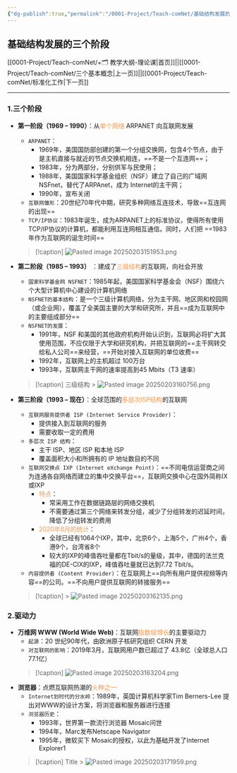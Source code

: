 ```yaml
---
{"dg-publish":true,"permalink":"/0001-Project/Teach-comNet/基础结构发展的三个阶段/"}
---
```


## 基础结构发展的三个阶段
[[0001-Project/Teach-comNet/+🗂️ 教学大纲-理论课\|首页]]||[[0001-Project/Teach-comNet/三个基本概念\|上一页]]||[[0001-Project/Teach-comNet/标准化工作\|下一页]]

---
### 1.三个阶段
- **第一阶段（1969 – 1990）**：从<font color="#f79646">单个网络</font> ARPANET 向互联网发展
	- `ARPANET`：
		- 1969年，美国国防部创建的第一个分组交换网，包含4个节点，由于是主机直接与就近的节点交换机相连，==不是一个互连网==；
		- 1983年，分为两部分，分别供军与民使用；
		- 1988年，美国国家科学基⾦组织（NSF）建⽴了⾃⼰的⼴域⽹NSFnet，替代了ARPAnet，成为 Internet的主⼲⽹；
		- 1990年，宣布关闭
	- `互联网雏形`：20世纪70年代中期，研究多种网络互连技术，导致==互连网的出现==
	- `TCP/IP协议`：1983年诞生，成为ARPANET上的标准协议，使得所有使用 TCP/IP协议的计算机，都能利用互连网相互通信。同时，人们把 ==1983 年作为互联网的诞生时间==
    > [!caption]
     > ![Pasted image 20250203151953.png](/img/user/0001-Project/Teach-comNet/assets/Pasted%20image%2020250203151953.png)	
- **第二阶段（1985 – 1993）** ：建成了<font color="#f79646">三级结构</font>的互联网，向社会开放
	- `国家科学基金网 NSFNET`：1985年起，美国国家科学基金会（NSF）围绕六个大型计算机中心建设的计算机网络
	- `NSFNET的基本结构`：是一个三级计算机网络，分为主干网、地区网和校园网（或企业网），覆盖了全美国主要的大学和研究所，并且==成为互联网中的主要组成部分==
	- `NSFNET的发展`：
		- 1991年，NSF 和美国的其他政府机构开始认识到，互联网必将扩大其使用范围，不应仅限于大学和研究机构，并把互联网的==主干网转交给私人公司==来经营，==开始对接入互联网的单位收费==
		- 1992年，互联网上的主机超过 100万台
		- 1993年，互联网主干网的速率提高到45 Mbits（T3 速率）
	
    > [!caption] 三级结构
      > ![Pasted image 20250203160756.png](/img/user/0001-Project/Teach-comNet/assets/Pasted%20image%2020250203160756.png)
- **第三阶段（1993 – 现在）**：全球范围的<font color="#f79646">多层次ISP结构</font>的互联网
	- `互联网服务提供者 ISP (Internet Service Provider)`：
		- 提供接入到互联网的服务
		- 需要收取一定的费用
	- `多层次 ISP 结构`：
		- 主干 ISP、地区 ISP 和本地 ISP
		- 覆盖面积大小和所拥有的 IP 地址数目的不同
	- `互联网交换点 IXP (Internet eXchange Point)`：==不同电信运营商之间为连通各⾃⽹络⽽建⽴的集中交换平台==，互联⽹交换中⼼在国外简称IX或IXP
		- <font color="#f79646">特点</font>：
			- 常采用工作在数据链路层的网络交换机
			- 不需要通过第三个⽹络来转发分组，减少了分组转发的迟延时间，降低了分组转发的费⽤
		- <font color="#f79646">2020年8⽉的统计</font>：
			- 全球已经有1064个IXP，其中，北京6个，上海5个，⼴州4个，⾹港9个，台湾省8个
			- 较⼤的IXP的峰值吞吐量都在Tbit/s的量级，其中，德国的法兰克福的DE-CIX的IXP，峰值吞吐量就已达到7.72 Tbit/s。
	- `内容提供者 (Content Provider)`：在互联网上==向所有用户提供视频等内容==的公司。==不向用户提供互联网的转接服务==
    > [!caption]
       > ![Pasted image 20250203162135.png](/img/user/0001-Project/Teach-comNet/assets/Pasted%20image%2020250203162135.png)
### 2.驱动力
- **万维网 WWW  (World Wide Web)**：互联网<font color="#f79646">指数级增长</font>的主要驱动力
	- `起源`：20 世纪90年代，由欧洲原子核研究组织 CERN 开发
	- `对互联网的影响`：2019年3月，互联网用户数已超过了 43.8亿（全球总人口77.1亿）
    > [!caption] 
     > ![Pasted image 20250203163204.png](/img/user/0001-Project/Teach-comNet/assets/Pasted%20image%2020250203163204.png)
- **浏览器**：点燃互联网热潮的<font color="#f79646">⽕种之⼀</font>
	- `Internet划时代的分⽔岭`：1989年，英国计算机科学家Tim Berners-Lee 提出对WWW的设计⽅案，将浏览器和服务器进⾏连接
	- `浏览器历史`：
		- 1993年，世界第⼀款流⾏浏览器 Mosaic问世
		- 1994年，Marc发布Netscape Navigator
		- 1995年，微软买下 Mosaic的授权，以此为基础开发了Internet Explorer1
     > [!caption] Title
       > ![Pasted image 20250203171959.png](/img/user/0001-Project/Teach-comNet/assets/Pasted%20image%2020250203171959.png)

